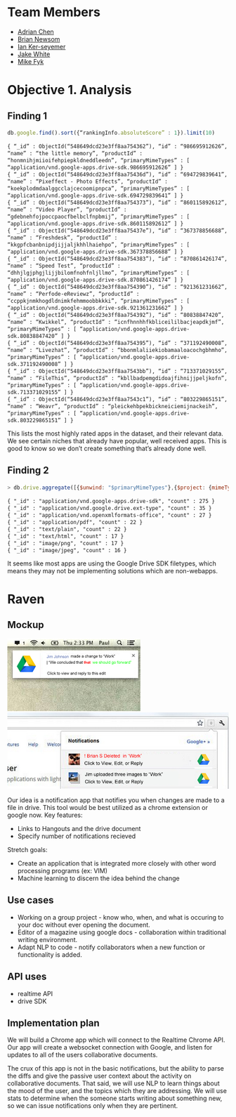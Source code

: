 # Team Members

* [Adrian Chen](github.com/adrian-chen)
* [Brian Newsom](github.com/briannewsom)
* [Ian Ker-seyemer](github.com/ianks)
* [Jake White](github.com/jakewhite8)
* [Mike Fyk](github.com/thefyk)

# Objective 1. Analysis

## Finding 1

```js
db.google.find().sort({“rankingInfo.absoluteScore” : 1}).limit(10)
```
```
{ “_id” : ObjectId(“548649dcd23e3ff8aa754362”), “id” : “986695912626”, “name” : “the little memory”, “productId” : “honmnihjmiioifehpiepkldneddleedn”, “primaryMimeTypes” : [ “application/vnd.google-apps.drive-sdk.986695912626” ] }
{ “_id” : ObjectId(“548649dcd23e3ff8aa75436d”), “id” : “694729839641”, “name” : “Pixeffect - Photo Effects”, “productId” : “koekplodmdaalggcclajcecoomipnpca”, “primaryMimeTypes” : [ “application/vnd.google-apps.drive-sdk.694729839641” ] }
{ “_id” : ObjectId(“548649dcd23e3ff8aa754373”), “id” : “860115892612”, “name” : “Video Player”, “productId” : “gdebnehfojpoccpaocfbelbclfnpbmij”, “primaryMimeTypes” : [ “application/vnd.google-apps.drive-sdk.860115892612” ] }
{ “_id” : ObjectId(“548649dcd23e3ff8aa75437e”), “id” : “367378856688”, “name” : “Freshdesk”, “productId” : “kkgpfcbanbnipdjijjaljkhhlhaiehpo”, “primaryMimeTypes” : [ “application/vnd.google-apps.drive-sdk.367378856688” ] }
{ “_id” : ObjectId(“548649dcd23e3ff8aa754383”), “id” : “870861426174”, “name” : “Speed Test”, “productId” : “dhhjlgjphgjlijjbilomfnohfnljllmo”, “primaryMimeTypes” : [ “application/vnd.google-apps.drive-sdk.870861426174” ] }
{ “_id” : ObjectId(“548649dcd23e3ff8aa754390”), “id” : “921361231662”, “name” : “Perfode-eReviewz”, “productId” : “ccppkjnmkhogdldnimkfehmmoobbkkki”, “primaryMimeTypes” : [ “application/vnd.google-apps.drive-sdk.921361231662” ] }
{ “_id” : ObjectId(“548649dcd23e3ff8aa754392”), “id” : “80838847420”, “name” : “Kwikkel”, “productId” : “icnfhnnhhfkbliceililbacjeapdkjmf”, “primaryMimeTypes” : [ “application/vnd.google-apps.drive-sdk.80838847420” ] }
{ “_id” : ObjectId(“548649dcd23e3ff8aa754395”), “id” : “371192490008”, “name” : “Livezhat”, “productId” : “bbonmlaliiekiobamaaloacochgbhmho”, “primaryMimeTypes” : [ “application/vnd.google-apps.drive-sdk.371192490008” ] }
{ “_id” : ObjectId(“548649dcd23e3ff8aa7543bb”), “id” : “713371029155”, “name” : “FileThis”, “productId” : “kbllbadpemgdidoajfihnijjpeljkofn”, “primaryMimeTypes” : [ “application/vnd.google-apps.drive-sdk.713371029155” ] }
{ “_id” : ObjectId(“548649dcd23e3ff8aa7543c1”), “id” : “803229865151”, “name” : “Weavr”, “productId” : “pleickehbpekbickneiciemijnackeih”, “primaryMimeTypes” : [ “application/vnd.google-apps.drive-sdk.803229865151” ] }
```

This lists the most highly rated apps in the dataset, and their relevant data.  We see certain niches that already have popular, well
received apps.  This is good to know so we don’t create something that’s already done well.

## Finding 2

```js
> db.drive.aggregate([{$unwind: "$primaryMimeTypes"},{$project: {mimeTypes: {$substr:["$primaryMimeTypes", 0, 37]}}},{$group:{_id: "$mimeTypes", count: {$sum: 1}}}
```
```
{ "_id" : "application/vnd.google-apps.drive-sdk", "count" : 275 }
{ "_id" : "application/vnd.google.drive.ext-type", "count" : 35 }
{ "_id" : "application/vnd.openxmlformats-office", "count" : 27 }
{ "_id" : "application/pdf", "count" : 22 }
{ "_id" : "text/plain", "count" : 22 }
{ "_id" : "text/html", "count" : 17 }
{ "_id" : "image/png", "count" : 17 }
{ "_id" : "image/jpeg", "count" : 16 }
```

It seems like most apps are using the Google Drive SDK filetypes, which means they may not be
implementing solutions which are non-webapps.


# Raven

## Mockup 

![visualization](DriveNotify.jpg)
![visualization](ChromeNotify.jpg)

Our idea is a notification app that notifies you when changes are made to a file in drive. This tool would be best utilized as a chrome extension or google now.
Key features:
* Links to Hangouts and the drive document
* Specify number of notifications recieved

Stretch goals:
* Create an application that is integrated more closely with other word processing programs (ex: VIM)
* Machine learning to discern the idea behind the change

## Use cases 

* Working on a group project - know who, when, and what is occuring to your doc without ever opening the document.
* Editor of a magazine using google docs - collaboration within traditional writing environment.
* Adapt NLP to code - notify collaborators when a new function or functionality is added.

## API uses 
* realtime API
* drive SDK

## Implementation plan 

We will build a Chrome app which will connect to the Realtime Chrome API. Our
app will create a websocket connection with Google, and listen for updates to
all of the users collaborative documents.

The crux of this app is not in the basic notifications, but the ability to
parse the diffs and give the passive user context about the activity on
collaborative documents. That said, we will use NLP to learn things about the
mood of the user, and the topics which they are addressing. We will use stats
to determine when the someone starts writing about something new, so we can
issue notifications only when they are pertinent.
